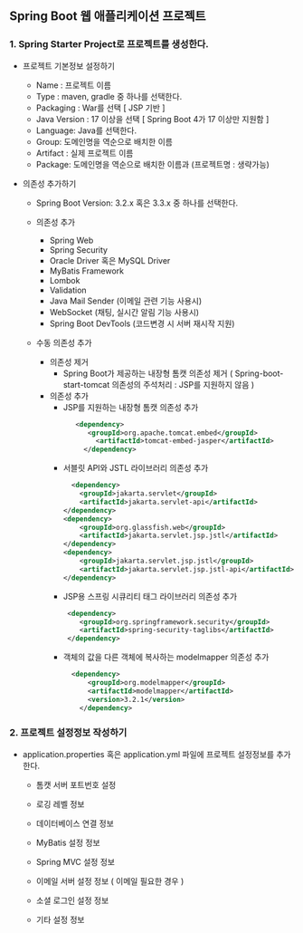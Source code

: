Spring Boot 웹 애플리케이션 프로젝트
---------------------------------------------

### 1. Spring Starter Project로 프로젝트를 생성한다.
 
  * 프로젝트 기본정보 설정하기
    - Name : 프로젝트 이름
    - Type : maven, gradle 중 하나를 선택한다.
    - Packaging : War를 선택 [ JSP 기반 ]
    - Java Version : 17 이상을 선택 [ Spring Boot 4가 17 이상만 지원함 ]
    - Language: Java를 선택한다.
    - Group: 도메인명을 역순으로 배치한 이름
    - Artifact : 실제 프로젝트 이름
    - Package: 도메인명을 역순으로 배치한 이름과 (프로젝트명 : 생략가능)

  * 의존성 추가하기
    - Spring Boot Version: 3.2.x 혹은 3.3.x 중 하나를 선택한다.
    - 의존성 추가
      - Spring Web
      - Spring Security
      - Oracle Driver 혹은 MySQL Driver
      - MyBatis Framework
      - Lombok
      - Validation
      - Java Mail Sender (이메일 관련 기능 사용시)
      - WebSocket (채팅, 실시간 알림 기능 사용시)
      - Spring Boot DevTools (코드변경 시 서버 재시작 지원)

    - 수동 의존성 추가
      - 의존성 제거
        - Spring Boot가 제공하는 내장형 톰캣 의존성 제거 ( Spring-boot-start-tomcat 의존성의 주석처리 : JSP를 지원하지 않음 )
      - 의존성 추가
        - JSP를 지원하는 내장형 톰캣 의존성 추가
          ```xml
             <dependency>
  	            <groupId>org.apache.tomcat.embed</groupId>
	              <artifactId>tomcat-embed-jasper</artifactId>
	           </dependency>
          ```
        - 서블릿 API와 JSTL 라이브러리 의존성 추가
          ```xml
            <dependency>
	          <groupId>jakarta.servlet</groupId>
	          <artifactId>jakarta.servlet-api</artifactId>
	      </dependency>
	      <dependency>
	          <groupId>org.glassfish.web</groupId>
	          <artifactId>jakarta.servlet.jsp.jstl</artifactId>
	      </dependency>
	      <dependency>
	          <groupId>jakarta.servlet.jsp.jstl</groupId>
	          <artifactId>jakarta.servlet.jsp.jstl-api</artifactId>
	      </dependency>
          ```
        - JSP용 스프링 시큐리티 태그 라이브러리 의존성 추가
           ```xml
            <dependency>
               <groupId>org.springframework.security</groupId>
               <artifactId>spring-security-taglibs</artifactId>
            </dependency>
           ```
        - 객체의 값을 다른 객체에 복사하는 modelmapper 의존성 추가
          ```xml
            <dependency>
	            <groupId>org.modelmapper</groupId>
	            <artifactId>modelmapper</artifactId>
	            <version>3.2.1</version>
	          </dependency>
          ```
### 2. 프로젝트 설정정보 작성하기
  * application.properties 혹은 application.yml 파일에 프로젝트 설정정보를 추가한다.
    - 톰캣 서버 포트번호 설정
   
    - 로깅 레벨 정보
   
    - 데이터베이스 연결 정보
   
    - MyBatis 설정 정보
   
    - Spring MVC 설정 정보
   
    - 이메일 서버 설정 정보 ( 이메일 필요한 경우 )
   
    - 소셜 로그인 설정 정보
   
    - 기타 설정 정보
